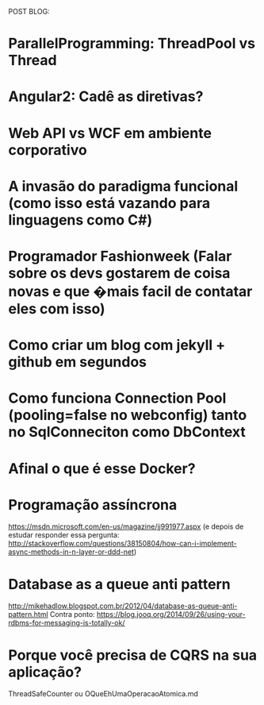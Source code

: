POST BLOG:
# ParallelProgramming: ThreadPool vs Thread
# Angular2: Cadê as diretivas?
# Web API vs WCF em ambiente corporativo
# A invasão do paradigma funcional (como isso está vazando para linguagens como C#)

# Programador Fashionweek (Falar sobre os devs gostarem de coisa novas e que �mais facil de contatar eles com isso)

# Como criar um blog com jekyll + github em segundos

# Como funciona Connection Pool (pooling=false no webconfig) tanto no SqlConneciton como DbContext

# Afinal o que é esse Docker?

# Programação assíncrona 
https://msdn.microsoft.com/en-us/magazine/jj991977.aspx
(e depois de estudar responder essa pergunta: http://stackoverflow.com/questions/38150804/how-can-i-implement-async-methods-in-n-layer-or-ddd-net)

# Database as a queue anti pattern
http://mikehadlow.blogspot.com.br/2012/04/database-as-queue-anti-pattern.html
Contra ponto: https://blog.jooq.org/2014/09/26/using-your-rdbms-for-messaging-is-totally-ok/

# Porque você precisa de CQRS na sua aplicação?
ThreadSafeCounter ou OQueEhUmaOperacaoAtomica.md
